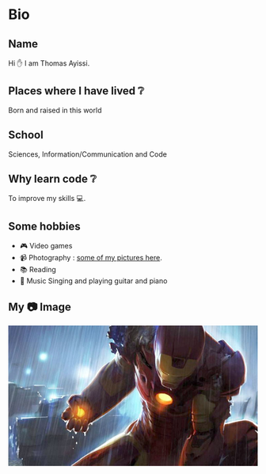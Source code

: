# Bio

## Name

Hi :raised_hand: I am Thomas Ayissi.

## Places where I have lived :grey_question:

Born and raised in this world

## School

Sciences, Information/Communication and Code

## Why learn code :grey_question:

To improve my skills :computer:.

## Some hobbies

- :video_game: Video games
- :video_camera: Photography :
  [some of my pictures here](https://galerie-b.thomasayissi.tech/).
- :books: Reading
- :musical_note: Music Singing and playing guitar and piano


## My :camera: Image

![This is a picture of Thomas.](pic-thomas-ayissi.jpeg 'This is a sample image of Thomas.')

<!--
**thomas-ayissi/thomas-ayissi** is a ✨ _special_ ✨ repository because its `README.md` (this file) appears on your GitHub profile.

Here are some ideas to get you started:

- 🔭 I’m currently working on ...
- 🌱 I’m currently learning ...
- 👯 I’m looking to collaborate on ...
- 🤔 I’m looking for help with ...
- 💬 Ask me about ...
- 📫 How to reach me: ...
- 😄 Pronouns: ...
- ⚡ Fun fact: ...
-->
